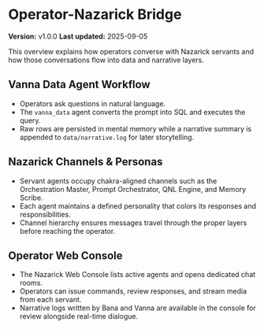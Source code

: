 # Operator-Nazarick Bridge

**Version:** v1.0.0
**Last updated:** 2025-09-05

This overview explains how operators converse with Nazarick servants and how those
conversations flow into data and narrative layers.

## Vanna Data Agent Workflow
- Operators ask questions in natural language.
- The `vanna_data` agent converts the prompt into SQL and executes the query.
- Raw rows are persisted in mental memory while a narrative summary is appended to
  `data/narrative.log` for later storytelling.

## Nazarick Channels & Personas
- Servant agents occupy chakra-aligned channels such as the Orchestration Master,
  Prompt Orchestrator, QNL Engine, and Memory Scribe.
- Each agent maintains a defined personality that colors its responses and
  responsibilities.
- Channel hierarchy ensures messages travel through the proper layers before
  reaching the operator.

## Operator Web Console
- The Nazarick Web Console lists active agents and opens dedicated chat rooms.
- Operators can issue commands, review responses, and stream media from each
  servant.
- Narrative logs written by Bana and Vanna are available in the console for
  review alongside real-time dialogue.

